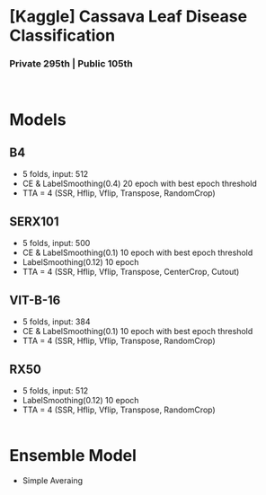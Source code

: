 # **[Kaggle] Cassava Leaf Disease Classification**
### Private 295th | Public 105th
<br>

# **Models**
## **B4**
- 5 folds, input: 512
- CE & LabelSmoothing(0.4) 20 epoch with best epoch threshold
- TTA = 4 (SSR, Hflip, Vflip, Transpose, RandomCrop)
## **SERX101**
- 5 folds, input: 500
- CE & LabelSmoothing(0.1) 10 epoch with best epoch threshold
- LabelSmoothing(0.12) 10 epoch
- TTA = 4 (SSR, Hflip, Vflip, Transpose, CenterCrop, Cutout)
## **VIT-B-16**
- 5 folds, input: 384
- CE & LabelSmoothing(0.1) 10 epoch with best epoch threshold
- TTA = 4 (SSR, Hflip, Vflip, Transpose, RandomCrop)
## **RX50**
- 5 folds, input: 512
- LabelSmoothing(0.12) 10 epoch
- TTA = 4 (SSR, Hflip, Vflip, Transpose, RandomCrop)
<br><br>

# **Ensemble Model**
- Simple Averaing





